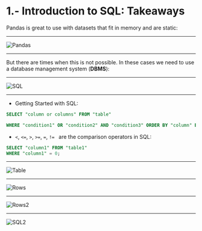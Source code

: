 # 1.- Introduction to SQL: Takeaways 

Pandas is great to use with datasets that fit in memory and are static:
***
![Pandas](https://s3.amazonaws.com/dq-content/252/pandas_workflow.svg)
***
But there are times when this is not possible. In these cases we need to use a database management system (**DBMS**):
***
![SQL](https://s3.amazonaws.com/dq-content/252/database_workflow.svg)
***
* Getting Started with SQL:
``` SQL
SELECT "column or columns" FROM "table"

WHERE "condition1" OR "condition2" AND "condition3" ORDER BY "column" DESC LIMIT "number";
```
* `<`, `<=`, `>`, `>=`, `=`, `!= ` are the comparison operators in SQL:
```SQL
SELECT "column1" FROM "table1"
WHERE "column1" = 0;
```
***
![Table](https://s3.amazonaws.com/dq-content/252/sql_table.svg)
***
![Rows](https://s3.amazonaws.com/dq-content/252/select_breakdown_2.svg)
***
![Rows2](https://s3.amazonaws.com/dq-content/252/where_breakdown_1.svg)
***
![SQL2](https://s3.amazonaws.com/dq-content/252/sql_components.svg)
